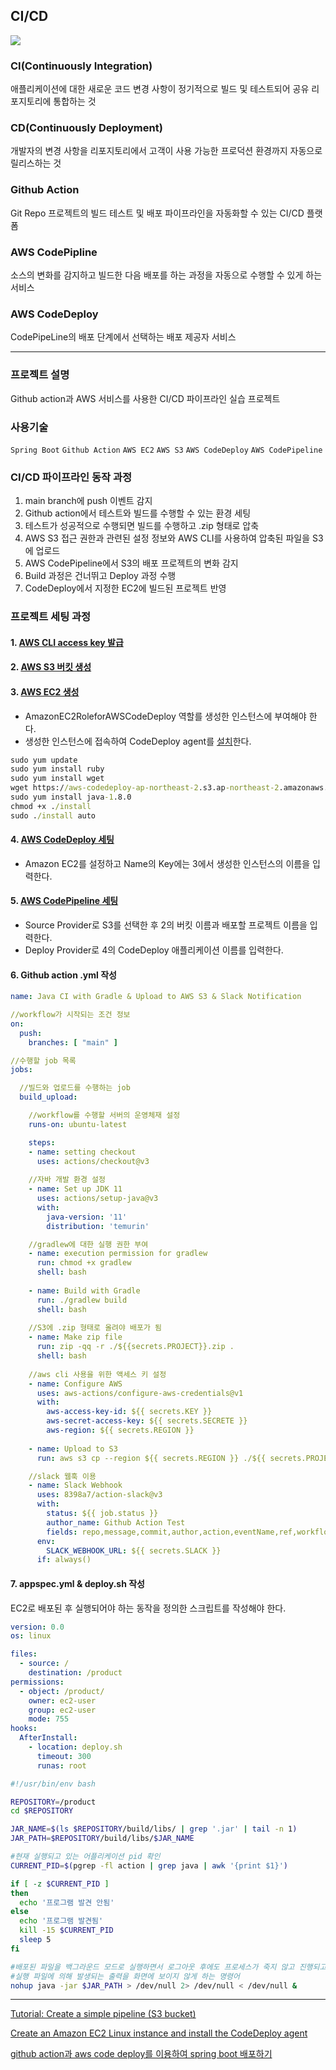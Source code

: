 ## CI/CD

![](https://velog.velcdn.com/images/zakumann/post/57d88bed-ed95-4f9a-ad05-2487ca9549ec/image.svg)

### CI(Continuously Integration)
애플리케이션에 대한 새로운 코드 변경 사항이 정기적으로 빌드 및 테스트되어 공유 리포지토리에 통합하는 것
### CD(Continuously Deployment)
개발자의 변경 사항을 리포지토리에서 고객이 사용 가능한 프로덕션 환경까지 자동으로 릴리스하는 것
### Github Action
Git Repo 프로젝트의 빌드 테스트 및 배포 파이프라인을 자동화할 수 있는 CI/CD 플랫폼
### AWS CodePipline
소스의 변화를 감지하고 빌드한 다음 배포를 하는 과정을 자동으로 수행할 수 있게 하는 서비스
### AWS CodeDeploy
CodePipeLine의 배포 단계에서 선택하는 배포 제공자 서비스

---
### 프로젝트 설명
Github action과 AWS 서비스를 사용한 CI/CD 파이프라인 실습 프로젝트

### 사용기술
`Spring Boot` `Github Action` `AWS EC2` `AWS S3` `AWS CodeDeploy` `AWS CodePipeline`

### CI/CD 파이프라인 동작 과정
1. main branch에 push 이벤트 감지
2. Github action에서 테스트와 빌드를 수행할 수 있는 환경 세팅
3. 테스트가 성공적으로 수행되면 빌드를 수행하고 .zip 형태로 압축
4. AWS S3 접근 권한과 관련된 설정 정보와 AWS CLI를 사용하여 압축된 파일을 S3에 업로드
5. AWS CodePipeline에서 S3의 배포 프로젝트의 변화 감지
6. Build 과정은 건너뛰고 Deploy 과정 수행
7. CodeDeploy에서 지정한 EC2에 빌드된 프로젝트 반영

### 프로젝트 세팅 과정

#### 1. [AWS CLI access key 발급](https://docs.aws.amazon.com/accounts/latest/reference/root-user-access-key.html)
#### 2. [AWS S3 버킷 생성](https://docs.aws.amazon.com/codepipeline/latest/userguide/tutorials-simple-s3.html#s3-create-s3-bucket)
#### 3. [AWS EC2 생성](https://docs.aws.amazon.com/codepipeline/latest/userguide/tutorials-simple-codecommit.html#codecommit-create-deployment)
- AmazonEC2RoleforAWSCodeDeploy 역할를 생성한 인스턴스에 부여해야 한다.
- 생성한 인스턴스에 접속하여 CodeDeploy agent를 [설치](https://docs.aws.amazon.com/codedeploy/latest/userguide/codedeploy-agent-operations-install-linux.html)한다.

```cmd
sudo yum update
sudo yum install ruby
sudo yum install wget
wget https://aws-codedeploy-ap-northeast-2.s3.ap-northeast-2.amazonaws.com/latest/install
sudo yum install java-1.8.0
chmod +x ./install
sudo ./install auto
```
  
#### 4. [AWS CodeDeploy 세팅](https://docs.aws.amazon.com/codepipeline/latest/userguide/tutorials-simple-s3.html#S3-create-deployment)
- Amazon EC2를 설정하고 Name의 Key에는 3에서 생성한 인스턴스의 이름을 입력한다.
#### 5. [AWS CodePipeline 세팅](https://docs.aws.amazon.com/codepipeline/latest/userguide/tutorials-simple-s3.html#s3-create-pipeline)
- Source Provider로 S3를 선택한 후 2의 버킷 이름과 배포할 프로젝트 이름을 입력한다.
- Deploy Provider로 4의 CodeDeploy 애플리케이션 이름를 입력한다.
#### 6. Github action .yml 작성
```yml
name: Java CI with Gradle & Upload to AWS S3 & Slack Notification

//workflow가 시작되는 조건 정보
on:
  push:
    branches: [ "main" ]

//수행할 job 목록
jobs:

  //빌드와 업로드를 수행하는 job
  build_upload:

    //workflow를 수행할 서버의 운영체재 설정
    runs-on: ubuntu-latest

    steps:
    - name: setting checkout
      uses: actions/checkout@v3
      
    //자바 개발 환경 설정      
    - name: Set up JDK 11
      uses: actions/setup-java@v3
      with:
        java-version: '11'
        distribution: 'temurin'

    //gradlew에 대한 실행 권한 부여
    - name: execution permission for gradlew
      run: chmod +x gradlew
      shell: bash
      
    - name: Build with Gradle
      run: ./gradlew build
      shell: bash
      
    //S3에 .zip 형태로 올려야 배포가 됨  
    - name: Make zip file
      run: zip -qq -r ./${{secrets.PROJECT}}.zip .
      shell: bash
      
    //aws cli 사용을 위한 액세스 키 설정
    - name: Configure AWS
      uses: aws-actions/configure-aws-credentials@v1
      with:
        aws-access-key-id: ${{ secrets.KEY }}
        aws-secret-access-key: ${{ secrets.SECRETE }}
        aws-region: ${{ secrets.REGION }}
        
    - name: Upload to S3
      run: aws s3 cp --region ${{ secrets.REGION }} ./${{ secrets.PROJECT }}.zip s3://${{ secrets.BUCKET }}/${{secrets.PROJECT}}.zip

    //slack 웹훅 이용
    - name: Slack Webhook
      uses: 8398a7/action-slack@v3
      with:
        status: ${{ job.status }}
        author_name: Github Action Test
        fields: repo,message,commit,author,action,eventName,ref,workflow,job,took
      env:
        SLACK_WEBHOOK_URL: ${{ secrets.SLACK }}
      if: always()

```
#### 7. appspec.yml & deploy.sh 작성
EC2로 배포된 후 실행되어야 하는 동작을 정의한 스크립트를 작성해야 한다.
```yml
version: 0.0
os: linux

files:
  - source: /
    destination: /product
permissions:
  - object: /product/
    owner: ec2-user
    group: ec2-user
    mode: 755
hooks:
  AfterInstall:
    - location: deploy.sh
      timeout: 300
      runas: root
```
```bash
#!/usr/bin/env bash

REPOSITORY=/product
cd $REPOSITORY

JAR_NAME=$(ls $REPOSITORY/build/libs/ | grep '.jar' | tail -n 1)
JAR_PATH=$REPOSITORY/build/libs/$JAR_NAME

#현재 실행되고 있는 어플리케이션 pid 확인
CURRENT_PID=$(pgrep -fl action | grep java | awk '{print $1}')

if [ -z $CURRENT_PID ]
then
  echo '프로그램 발견 안됨'
else
  echo '프로그램 발견됨'
  kill -15 $CURRENT_PID
  sleep 5
fi

#배포된 파일을 백그라운드 모드로 실행하면서 로그아웃 후에도 프로세스가 죽지 않고 진행되고
#실행 파일에 의해 발생되는 출력을 화면에 보이지 않게 하는 명령어
nohup java -jar $JAR_PATH > /dev/null 2> /dev/null < /dev/null &

```

---

[Tutorial: Create a simple pipeline (S3 bucket)](https://docs.aws.amazon.com/codepipeline/latest/userguide/tutorials-simple-s3.html)

[Create an Amazon EC2 Linux instance and install the CodeDeploy agent](https://docs.aws.amazon.com/codepipeline/latest/userguide/tutorials-simple-codecommit.html#codecommit-create-deployment)

[github action과 aws code deploy를 이용하여 spring boot 배포하기](https://isntyet.github.io/deploy/github-action%EA%B3%BC-aws-code-deploy%EB%A5%BC-%EC%9D%B4%EC%9A%A9%ED%95%98%EC%97%AC-spring-boot-%EB%B0%B0%ED%8F%AC%ED%95%98%EA%B8%B0(1)/)
